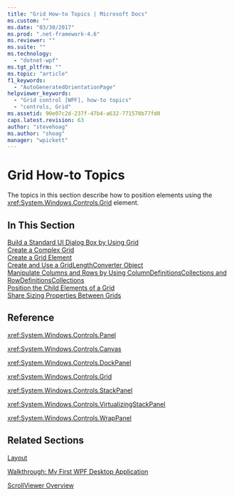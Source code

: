 ```yaml
---
title: "Grid How-to Topics | Microsoft Docs"
ms.custom: ""
ms.date: "03/30/2017"
ms.prod: ".net-framework-4.6"
ms.reviewer: ""
ms.suite: ""
ms.technology: 
  - "dotnet-wpf"
ms.tgt_pltfrm: ""
ms.topic: "article"
f1_keywords: 
  - "AutoGeneratedOrientationPage"
helpviewer_keywords: 
  - "Grid control [WPF], how-to topics"
  - "controls, Grid"
ms.assetid: 90e07c2d-237f-47b4-a632-771570b77fd0
caps.latest.revision: 63
author: "stevehoag"
ms.author: "shoag"
manager: "wpickett"
---
```

# Grid How-to Topics
The topics in this section describe how to position elements using the <xref:System.Windows.Controls.Grid> element.  
  
## In This Section  
 [Build a Standard UI Dialog Box by Using Grid](../../../../docs/framework/wpf/controls/how-to-build-a-standard-ui-dialog-box-by-using-grid.md)  
 [Create a Complex Grid](../../../../docs/framework/wpf/controls/how-to-create-a-complex-grid.md)  
 [Create a Grid Element](../../../../docs/framework/wpf/controls/how-to-create-a-grid-element.md)  
 [Create and Use a GridLengthConverter Object](../../../../docs/framework/wpf/controls/how-to-create-and-use-a-gridlengthconverter-object.md)  
 [Manipulate Columns and Rows by Using ColumnDefinitionsCollections and RowDefinitionsCollections](../../../../docs/framework/wpf/controls/how-to-manipulate-columns-and-rows-by-using-columndefinitionscollections-and-rowdefinitionscollections.md)  
 [Position the Child Elements of a Grid](../../../../docs/framework/wpf/controls/how-to-position-the-child-elements-of-a-grid.md)  
 [Share Sizing Properties Between Grids](../../../../docs/framework/wpf/controls/how-to-share-sizing-properties-between-grids.md)  
  
## Reference  
 <xref:System.Windows.Controls.Panel>  
  
 <xref:System.Windows.Controls.Canvas>  
  
 <xref:System.Windows.Controls.DockPanel>  
  
 <xref:System.Windows.Controls.Grid>  
  
 <xref:System.Windows.Controls.StackPanel>  
  
 <xref:System.Windows.Controls.VirtualizingStackPanel>  
  
 <xref:System.Windows.Controls.WrapPanel>  
  
## Related Sections  
 [Layout](../../../../docs/framework/wpf/advanced/layout.md)  
  
 [Walkthrough: My First WPF Desktop Application](../../../../docs/framework/wpf/getting-started/walkthrough-my-first-wpf-desktop-application.md)  
  
 [ScrollViewer Overview](../../../../docs/framework/wpf/controls/scrollviewer-overview.md)